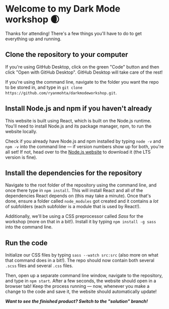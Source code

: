 # Welcome to my Dark Mode workshop 🌒

Thanks for attending! There's a few things you'll have to do to get everything up and running.

## Clone the repository to your computer
If you're using GitHub Desktop, click on the green "Code" button and then click "Open with GitHub Desktop". 
GitHub Desktop will take care of the rest!

If you're using the command line, navigate to the folder you want the repo to be stored in, and type in `git clone https://github.com/ryanmohta/darkmodeworkshop.git`.

## Install Node.js and npm if you haven't already
This website is built using React, which is built on the Node.js runtime. You'll need to install Node.js and its package manager, npm, to run the website locally.

Check if you already have Node.js and npm installed by typing `node -v` and `npm -v` into the command line — if version numbers show up for both, you're all set! If not, head over to the [Node.js website](https://nodejs.org/en/) to download it (the LTS version is fine).

## Install the dependencies for the repository
Navigate to the root folder of the repository using the command line, and once there type in `npm install`. This will install React and all of the dependencies React depends on (this may take a minute). Once that's done, ensure a folder called `node_modules` got created and it contains a _lot_ of subfolders (each subfolder is a module that is used by React!).

Additionally, we'll be using a CSS preprocessor called _Sass_ for the workshop (more on that in a bit!). Install it by typing `npm install -g sass` into the command line.

## Run the code
Initialize our CSS files by typing `sass --watch src:src` (also more on what that command does in a bit!). The repo should now contain both several `.scss` files and several `.css` files.

Then, open up a separate command line window, navigate to the repository, and type in `npm start`. After a few seconds, the website should open in a browser tab! Keep the process running — now, whenever you make a change to the code and save it, the website should automatically update!

***Want to see the finished product? Switch to the "solution" branch!***

